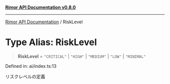 [**Rimor API Documentation v0.8.0**](../README.md)

***

[Rimor API Documentation](../globals.md) / RiskLevel

# Type Alias: RiskLevel

> **RiskLevel** = `"CRITICAL"` \| `"HIGH"` \| `"MEDIUM"` \| `"LOW"` \| `"MINIMAL"`

Defined in: ai/index.ts:13

リスクレベルの定義
